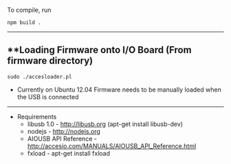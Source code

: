 To compile, run

```
npm build .
```

-------------------------------
**Loading Firmware onto I/O Board (From firmware directory)
-------------------------------

```
sudo ./accesloader.pl
```

* Currently on Ubuntu 12.04 Firmware needs to be manually loaded when the USB is connected

-------------------------------

* Requirements
  - libusb 1.0                 - http://libusb.org (apt-get install libusb-dev)
  - nodejs                     - http://nodejs.org
  - AIOUSB API Reference       - http://accesio.com/MANUALS/AIOUSB_API_Reference.html
  - fxload                     - apt-get install fxload
